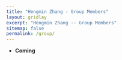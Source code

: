 ```yaml
---
title: "Hengmin Zhang - Group Members"
layout: gridlay
excerpt: "Hengmin Zhang -- Group Members"
sitemap: false
permalink: /group/
---
```

 

-  **Coming**


